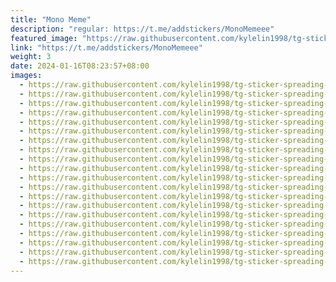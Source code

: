 ```yaml
---
title: "Mono Meme"
description: "regular: https://t.me/addstickers/MonoMemeee"
featured_image: "https://raw.githubusercontent.com/kylelin1998/tg-sticker-spreading-worldwide-images/main/img/9631e4dd-9910-48d5-a4f7-542ba04597d1.jpg"
link: "https://t.me/addstickers/MonoMemeee"
weight: 3
date: 2024-01-16T08:23:57+08:00
images:
  - https://raw.githubusercontent.com/kylelin1998/tg-sticker-spreading-worldwide-images/main/img/9631e4dd-9910-48d5-a4f7-542ba04597d1.jpg
  - https://raw.githubusercontent.com/kylelin1998/tg-sticker-spreading-worldwide-images/main/img/a0a83ec1-8aef-4ceb-8d74-60b9660d917b.jpg
  - https://raw.githubusercontent.com/kylelin1998/tg-sticker-spreading-worldwide-images/main/img/f7cb5d7e-4601-4c74-b8dc-e54e294d1237.jpg
  - https://raw.githubusercontent.com/kylelin1998/tg-sticker-spreading-worldwide-images/main/img/0778426e-9ecb-4387-b1f8-0b592527d6a1.jpg
  - https://raw.githubusercontent.com/kylelin1998/tg-sticker-spreading-worldwide-images/main/img/5c050fac-59a0-4245-b0d4-b82571d250fe.jpg
  - https://raw.githubusercontent.com/kylelin1998/tg-sticker-spreading-worldwide-images/main/img/548252d9-d7f6-4f22-b803-91185001fbb0.jpg
  - https://raw.githubusercontent.com/kylelin1998/tg-sticker-spreading-worldwide-images/main/img/22cdc6bd-da14-49ec-b564-3b69e040d1ef.jpg
  - https://raw.githubusercontent.com/kylelin1998/tg-sticker-spreading-worldwide-images/main/img/22f89d41-7119-4dfa-96e8-27de4e048077.jpg
  - https://raw.githubusercontent.com/kylelin1998/tg-sticker-spreading-worldwide-images/main/img/c13b3e68-4859-4b23-99f8-0da7d4e1ceb6.jpg
  - https://raw.githubusercontent.com/kylelin1998/tg-sticker-spreading-worldwide-images/main/img/ddac9bce-262f-4cd4-b476-097a22351896.jpg
  - https://raw.githubusercontent.com/kylelin1998/tg-sticker-spreading-worldwide-images/main/img/41f457d5-c60e-4905-b965-69c2f05f8e2c.jpg
  - https://raw.githubusercontent.com/kylelin1998/tg-sticker-spreading-worldwide-images/main/img/909a60b8-55b1-45e8-a188-f36022ec86c8.jpg
  - https://raw.githubusercontent.com/kylelin1998/tg-sticker-spreading-worldwide-images/main/img/680ced42-37c8-4545-bd3b-474ac7bab690.jpg
  - https://raw.githubusercontent.com/kylelin1998/tg-sticker-spreading-worldwide-images/main/img/44e21100-5c1d-4bc1-b561-4a6a00920178.jpg
  - https://raw.githubusercontent.com/kylelin1998/tg-sticker-spreading-worldwide-images/main/img/e05a7462-5888-4c27-bd7a-4dde9cebd666.jpg
  - https://raw.githubusercontent.com/kylelin1998/tg-sticker-spreading-worldwide-images/main/img/ba0c725c-40a9-4bb8-aed6-f5b6f6a208ec.jpg
  - https://raw.githubusercontent.com/kylelin1998/tg-sticker-spreading-worldwide-images/main/img/6ff21cf9-b19f-48ef-8ce7-efd05efd1f1b.jpg
  - https://raw.githubusercontent.com/kylelin1998/tg-sticker-spreading-worldwide-images/main/img/f2e717b1-5211-42bb-9e93-ed689ebf1594.jpg
  - https://raw.githubusercontent.com/kylelin1998/tg-sticker-spreading-worldwide-images/main/img/e2d9f9e1-e02f-47f8-899a-9cae5ad2e67e.jpg
  - https://raw.githubusercontent.com/kylelin1998/tg-sticker-spreading-worldwide-images/main/img/8b5efed4-8a52-4bbd-b16e-4b8c688f9aac.jpg
---
```

